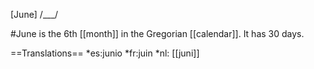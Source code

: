 [June] /___/

#June is the 6th [[month]] in the Gregorian [[calendar]]. It has 30 days.

==Translations==
*es:junio
*fr:juin
*nl: [[juni]]